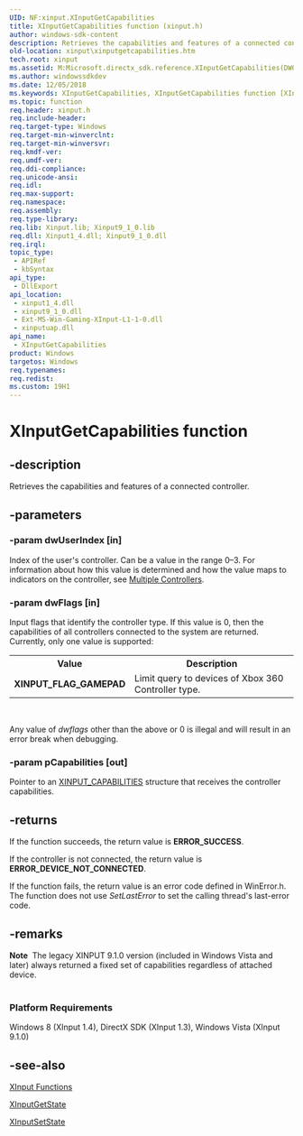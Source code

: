 ```yaml
---
UID: NF:xinput.XInputGetCapabilities
title: XInputGetCapabilities function (xinput.h)
author: windows-sdk-content
description: Retrieves the capabilities and features of a connected controller.
old-location: xinput\xinputgetcapabilities.htm
tech.root: xinput
ms.assetid: M:Microsoft.directx_sdk.reference.XInputGetCapabilities(DWORD,DWORD,XINPUT_CAPABILITIES*@)
ms.author: windowssdkdev
ms.date: 12/05/2018
ms.keywords: XInputGetCapabilities, XInputGetCapabilities function [XInput Game Controller APIs], xinput.xinputgetcapabilities, xinput/XInputGetCapabilities
ms.topic: function
req.header: xinput.h
req.include-header: 
req.target-type: Windows
req.target-min-winverclnt: 
req.target-min-winversvr: 
req.kmdf-ver: 
req.umdf-ver: 
req.ddi-compliance: 
req.unicode-ansi: 
req.idl: 
req.max-support: 
req.namespace: 
req.assembly: 
req.type-library: 
req.lib: Xinput.lib; Xinput9_1_0.lib
req.dll: Xinput1_4.dll; Xinput9_1_0.dll
req.irql: 
topic_type:
 - APIRef
 - kbSyntax
api_type:
 - DllExport
api_location:
 - xinput1_4.dll
 - xinput9_1_0.dll
 - Ext-MS-Win-Gaming-XInput-L1-1-0.dll
 - xinputuap.dll
api_name:
 - XInputGetCapabilities
product: Windows
targetos: Windows
req.typenames: 
req.redist: 
ms.custom: 19H1
---
```


# XInputGetCapabilities function


## -description


Retrieves the capabilities and features of a connected controller.


## -parameters




### -param dwUserIndex [in]

Index of the user's controller. Can be a value in the range 0–3. For information about how this value is determined and how the value maps to indicators on the controller, see <a href="https://docs.microsoft.com/windows/desktop/xinput/getting-started-with-xinput">Multiple Controllers</a>. 


### -param dwFlags [in]

Input flags that identify the controller type. If this value is 0, then the capabilities of all controllers connected to the system are returned. Currently, only one value is supported:

<table>
<tr>
<th>Value</th>
<th>Description</th>
</tr>
<tr>
<td><b>XINPUT_FLAG_GAMEPAD</b></td>
<td>Limit query to devices of Xbox 360 Controller type.</td>
</tr>
</table>
 

Any value of <i>dwflags</i> other than the above or 0 is illegal and will result in an error break when debugging.


### -param pCapabilities [out]

Pointer to an <a href="https://docs.microsoft.com/windows/desktop/api/xinput/ns-xinput-_xinput_capabilities">XINPUT_CAPABILITIES</a> structure that receives the controller capabilities.


## -returns



If the function succeeds, the return value is <b>ERROR_SUCCESS</b>.


If the controller is not connected, the return value is <b>ERROR_DEVICE_NOT_CONNECTED</b>.


If the function fails, the return value is an error code defined in WinError.h. The function does not use <i>SetLastError</i> to set the calling thread's last-error code.




## -remarks



<div class="alert"><b>Note</b>  The legacy XINPUT 9.1.0 version (included in Windows Vista and later) always returned a fixed set of capabilities regardless of attached device.</div>
<div> </div>
<h3><a id="Platform_Requirements"></a><a id="platform_requirements"></a><a id="PLATFORM_REQUIREMENTS"></a>Platform Requirements</h3>
Windows 8 (XInput 1.4), DirectX SDK (XInput 1.3), Windows Vista (XInput 9.1.0)




## -see-also




<a href="https://docs.microsoft.com/windows/desktop/xinput/functions">XInput Functions</a>



<a href="https://docs.microsoft.com/windows/desktop/api/xinput/nf-xinput-xinputgetstate">XInputGetState</a>



<a href="https://docs.microsoft.com/windows/desktop/api/xinput/nf-xinput-xinputsetstate">XInputSetState</a>
 

 

